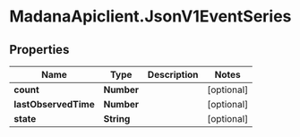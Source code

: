# MadanaApiclient.JsonV1EventSeries

## Properties

Name | Type | Description | Notes
------------ | ------------- | ------------- | -------------
**count** | **Number** |  | [optional] 
**lastObservedTime** | **Number** |  | [optional] 
**state** | **String** |  | [optional] 


